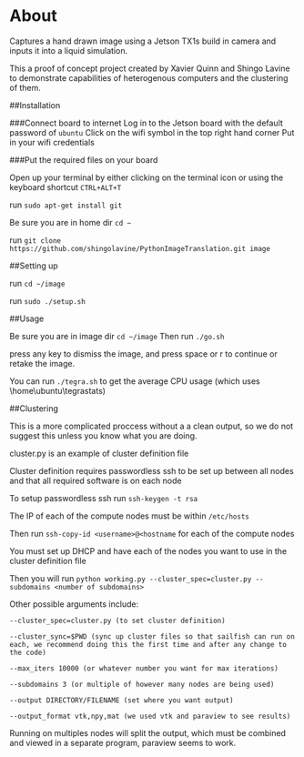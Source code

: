 # About
Captures a hand drawn image using a Jetson TX1s build in camera and inputs it into a liquid simulation.

This a proof of concept project created by Xavier Quinn and Shingo Lavine to demonstrate capabilities of heterogenous computers and the clustering of them.

##Installation

###Connect board to internet
Log in to the Jetson board with the default password of `ubuntu`
Click on the wifi symbol in the top right hand corner
Put in your wifi credentials


###Put the required files on your board

Open up your terminal by either clicking on the terminal icon or using the keyboard shortcut `CTRL+ALT+T`

run `sudo apt-get install git`

Be sure you are in home dir `cd ~`

run `git clone https://github.com/shingolavine/PythonImageTranslation.git image`

##Setting up

run `cd ~/image`

run `sudo ./setup.sh`

##Usage

Be sure you are in image dir `cd ~/image`
Then run `./go.sh`

press any key to dismiss the image, and press space or r to continue or retake the image.

You can run `./tegra.sh` to get the average CPU usage (which uses \home\ubuntu\tegrastats)

##Clustering

This is a more complicated proccess without a a clean output, so we do not suggest this unless you know what you are doing.

cluster.py is an example of cluster definition file

Cluster definition requires passwordless ssh to be set up between all nodes and that all required software is on each node

To setup passwordless ssh run `ssh-keygen -t rsa`

The IP of each of the compute nodes must be within `/etc/hosts`

Then run `ssh-copy-id <username>@<hostname` for each of the compute nodes


You must set up DHCP and have each of the nodes you want to use in the cluster definition file

Then you will run `python working.py --cluster_spec=cluster.py --subdomains <number of subdomains>`

Other possible arguments include:

`--cluster_spec=cluster.py (to set cluster definition)`

`--cluster_sync=$PWD (sync up cluster files so that sailfish can run on each, we recommend doing this the first time and after any change to the code)`

`--max_iters 10000 (or whatever number you want for max iterations)`

`--subdomains 3 (or multiple of however many nodes are being used)`

`--output DIRECTORY/FILENAME (set where you want output)`

`--output_format vtk,npy,mat (we used vtk and paraview to see results)`


Running on multiples nodes will split the output, which must be combined and viewed in a separate program, paraview seems to work.
